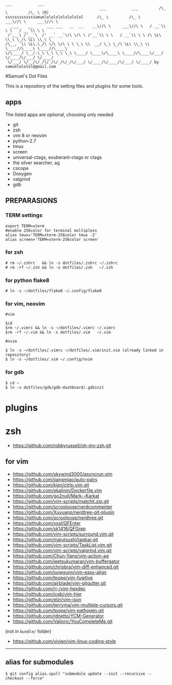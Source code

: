                                                                         ___           ___
                                             ___           ___         /\_ \         /\_ \ (R)
    sssssssssssssamuelolololololololol      /\_ \         /\_ \     ___\//\ \     ___\//\ \
      ____    __      ___ ___   __  __    __\//\ \     ___\//\ \   / __`\\ \ \   / __`\\ \ \
     /',__\ /'__`\  /' __` __`\/\ \/\ \ /'__`\\ \ \   / __`\\ \ \ /\ \L\ \\_\ \_/\ \L\ \\_\ \_
    /\__, `\\ \L\.\_/\ \/\ \/\ \ \ \_\ \\  __/ \_\ \_/\ \L\ \\_\ \\ \____//\____\ \____//\____\
    \/\____/ \__/.\_\ \_\ \_\ \_\ \____/ \____\/\____\ \____//\____\/___/ \/____/\/___/ \/____/
     \/___/ \/__/\/_/\/_/\/_/\/_/\/___/ \/____/\/____/\/___/ \/____/ by samuelololol@gmail.com

#Samuel's Dot Files

This is a repository of the setting files and plugins for some tools.


## apps

The listed apps are optional, choosing only needed

* git
* zsh
* vim 8 or neovim
* python-2.7
* tmux
* screen
* universal-ctags, exuberant-ctags or ctags
* the silver searcher, ag
* cscope
* Doxygen
* valgrind
* gdb


## PREPARASIONS

### TERM settings

```
export TERM=xterm
#enable 256color for terminal multiplexs
alias tmux='TERM=xterm-256color tmux -2'
alias screen='TERM=xterm-256color screen'
```

### for zsh
```
# rm ~/.zshrc   && ln -s dotfiles/.zshrc ~/.zshrc
# rm -rf ~/.zsh && ln -s dotfiles/.zsh   ~/.zsh
```

### for python flake8
```
# ln -s ~/dotfiles/flake8 ~/.config/flake8
```

### for vim, neovim

```
#vim

$cd
$rm ~/.vimrc && ln -s ~/dotfiles/.vimrc ~/.vimrc
$rm -rf ~/.vim && ln -s dotfiles/.vim   ~/.vim

#nvim

$ ln -s ~/dotfiles/.vimrc ~/dotfiles/.vim/init.vim (already linked in repository)
$ ln -s ~/dotfiles/.vim ~/.config/nvim
```

### for gdb

```
$ cd ~
$ ln -s dotfiles/gdb/gdb-dashboard/.gdbinit
```

# plugins

# zsh

* https://github.com/robbyrussell/oh-my-zsh.git

## for vim

* https://github.com/skywind3000/asyncrun.vim
* https://github.com/jiangmiao/auto-pairs
* https://github.com/kien/ctrlp.vim.git
* https://github.com/ekalinin/Dockerfile.vim
* https://github.com/go2null/Mark--Karkat
* https://github.com/vim-scripts/matchit.zip.git
* https://github.com/scrooloose/nerdcommenter
* https://github.com/Xuyuanp/nerdtree-git-plugin
* https://github.com/scrooloose/nerdtree.git
* https://github.com/yssl/QFEnter
* https://github.com/sk1418/QFGrep
* https://github.com/vim-scripts/surround.vim.git
* https://github.com/majutsushi/tagbar.git
* https://github.com/vim-scripts/TaskList.vim.git
* https://github.com/vim-scripts/valgrind.vim.git
* https://github.com/Chun-Yang/vim-action-ag
* https://github.com/jeetsukumaran/vim-buffergator
* https://github.com/chrisbra/vim-diff-enhanced.git
* https://github.com/junegunn/vim-easy-align
* https://github.com/tpope/vim-fugitive
* https://github.com/airblade/vim-gitgutter.git
* https://github.com/rr-/vim-hexdec
* https://github.com/jceb/vim-hier
* https://github.com/elzr/vim-json
* https://github.com/terryma/vim-multiple-cursors.git
* https://github.com/tpope/vim-pathogen.git
* https://github.com/rdnetto/YCM-Generator
* https://github.com/Valloric/YouCompleteMe.git

(not in `bundle/` folder)

* https://github.com/vivien/vim-linux-coding-style

----

## alias for submodules

```
$ git config alias.spull "submodule update --init --recursive --checkout --force"
```
